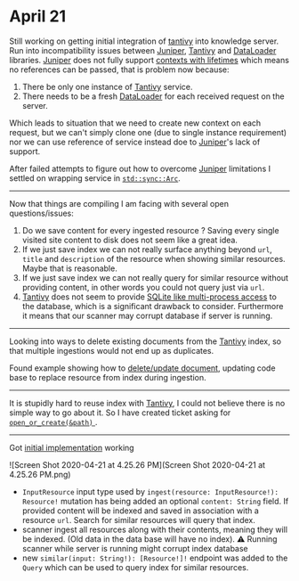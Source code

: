 # April 21

Still working on getting initial integration of [tantivy][] into knowledge server. Run into incompatibility issues between [Juniper][], [Tantivy][] and [DataLoader][] libraries. [Juniper][] does not fully support [contexts with lifetimes][context with lifetimes in Juniper] which means no references can be passed, that is problem now because:

1. There be only one instance of [Tantivy][] service.
2. There needs to be a fresh [DataLoader][] for each received request on the server.

Which leads to situation that we need to create new context on each request, but we can't simply clone one (due to single instance requirement) nor we can use reference of service instead doe to [Juniper][]'s lack of support.

After failed attempts to figure out how to overcome [Juniper][] limitations I settled on wrapping service in [`std::sync::Arc`][].

---

Now that things are compiling I am facing with several open questions/issues:

1. Do we save content for every ingested resource ? Saving every single visited site content to disk does not seem like a great idea.
2. If we just save index we can not really surface anything beyond `url`, `title` and `description` of the resource when showing similar resources. Maybe that is reasonable.
3. If we just save index we can not really query for similar resource without providing content, in other words you could not query just via `url`.
4. [Tantivy][] does not seem to provide [SQLite like multi-process access][multi-processes access in SQLite] to the database, which is a significant drawback to consider. Furthermore it means that our scanner may corrupt database if server is running.

----

Looking into ways to delete existing documents from the [Tantivy][] index, so that multiple ingestions would not end up as duplicates.

Found example showing how to [delete/update document][delete/update document Tantivy], updating code base to replace resource from index during ingestion.



---

It is stupidly hard to reuse index with [Tantivy][], I could not believe there is no simple way to go about it. So I have created ticket asking for [`open_or_create(&path)` ][].

----

Got [initial implementation][inkandswitch/ksp#5] working

![Screen Shot 2020-04-21 at 4.25.26 PM](Screen Shot 2020-04-21 at 4.25.26 PM.png)

- `InputResource` input type used by `ingest(resource: InputResource!): Resource!` mutation has being added an optional `content: String` field. If provided content will be indexed and saved in association with a resource `url`. Search for similar resources will query that index. 
- scanner ingest all resources along with their contents, meaning they will be indexed. (Old data in the data base will have no index). ⚠️ Running scanner while server is running might corrupt index database
- new `similar(input: String!): [Resource!]!` endpoint was added to the `Query` which can be used to query index for similar resources.



[Tantivy]:https://crates.io/crates/tantivy "Full text search engine library written in Rust"
[Juniper]:https://graphql-rust.github.io/ "GraphQL server library for Rust"
[DataLoader]:https://crates.io/crates/dataloader "Rust implementation of Facebook's DataLoader"
[context with lifetimes in Juniper]:https://github.com/graphql-rust/juniper/issues/143 "Write docs for using Context with a lifetime"
[`std::sync::Arc`]:https://doc.rust-lang.org/std/sync/struct.Arc.html "A thread-safe reference-counting pointer"
[multi-processes access in SQLite]:https://ipfs.io/ipfs/QmdArtm46vP6foVYVMcY7Mat1thaneGWDh8qnKzArkGoZM/	"SQLite database can be accessed by multiple processes"
[delete/update document Tantivy]:https://github.com/tantivy-search/tantivy/blob/master/examples/deleting_updating_documents.rs "Deleting and updating documents in Tantivy"
[`open_or_create(&path)` ]:https://github.com/tantivy-search/tantivy/issues/817
[inkandswitch/ksp#5]:https://github.com/inkandswitch/ksp/pull/5

